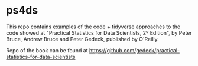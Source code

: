# ps4ds
This repo contains examples of the code + tidyverse approaches to the code showed at "Practical Statistics for Data Scientists,  2º Edition", by Peter Bruce, Andrew Bruce and Peter Gedeck, published by O'Reilly.

Repo of the book can be found at https://github.com/gedeck/practical-statistics-for-data-scientists


